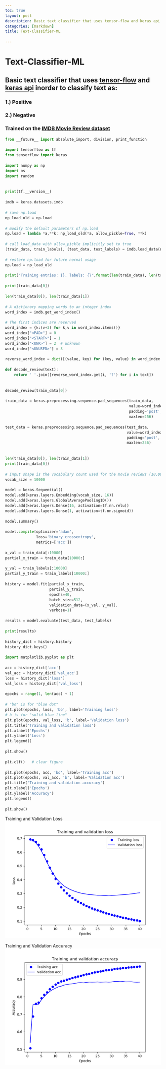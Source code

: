 ```yaml
---
toc: true
layout: post
description: Basic text classifier that uses tensor-flow and keras api inorder to classify text
categories: [markdown]
title: Text-Classifier-ML

---
```


# Text-Classifier-ML

## Basic text classifier that uses [tensor-flow](https:/tensorflow.org) and [keras api](https://keras.io) inorder to classify text as:

###                                                                                        1.) Positive

###                                                                                        2.) Negative

### Trained on the [IMDB Movie Review dataset](https://ai.stanford.edu/~amaas/data/sentiment/aclImdb_v1.tar.gz)

```python
from __future__ import absolute_import, division, print_function

import tensorflow as tf
from tensorflow import keras

import numpy as np
import os
import random


print(tf.__version__)

imdb = keras.datasets.imdb

# save np.load
np_load_old = np.load

# modify the default parameters of np.load
np.load = lambda *a,**k: np_load_old(*a, allow_pickle=True, **k)

# call load_data with allow_pickle implicitly set to true
(train_data, train_labels), (test_data, test_labels) = imdb.load_data(num_words=10000)

# restore np.load for future normal usage
np.load = np_load_old

print("Training entries: {}, labels: {}".format(len(train_data), len(train_labels)))

print(train_data[0])

len(train_data[0]), len(train_data[1])

# A dictionary mapping words to an integer index
word_index = imdb.get_word_index()

# The first indices are reserved
word_index = {k:(v+3) for k,v in word_index.items()} 
word_index["<PAD>"] = 0
word_index["<START>"] = 1
word_index["<UNK>"] = 2  # unknown
word_index["<UNUSED>"] = 3

reverse_word_index = dict([(value, key) for (key, value) in word_index.items()])

def decode_review(text):
    return ' '.join([reverse_word_index.get(i, '?') for i in text])


decode_review(train_data[0])

train_data = keras.preprocessing.sequence.pad_sequences(train_data,
                                                        value=word_index["<PAD>"],
                                                        padding='post',
                                                        maxlen=256)

test_data = keras.preprocessing.sequence.pad_sequences(test_data,
                                                       value=word_index["<PAD>"],
                                                       padding='post',
                                                       maxlen=256)


len(train_data[0]), len(train_data[1])
print(train_data[0])

# input shape is the vocabulary count used for the movie reviews (10,000 words)
vocab_size = 10000

model = keras.Sequential()
model.add(keras.layers.Embedding(vocab_size, 16))
model.add(keras.layers.GlobalAveragePooling1D())
model.add(keras.layers.Dense(16, activation=tf.nn.relu))
model.add(keras.layers.Dense(1, activation=tf.nn.sigmoid))

model.summary()

model.compile(optimizer='adam',
              loss='binary_crossentropy',
              metrics=['acc'])

x_val = train_data[:10000]
partial_x_train = train_data[10000:]

y_val = train_labels[:10000]
partial_y_train = train_labels[10000:]

history = model.fit(partial_x_train,
                    partial_y_train,
                    epochs=40,
                    batch_size=512,
                    validation_data=(x_val, y_val),
                    verbose=1)

results = model.evaluate(test_data, test_labels)

print(results)

history_dict = history.history
history_dict.keys()

import matplotlib.pyplot as plt

acc = history_dict['acc']
val_acc = history_dict['val_acc']
loss = history_dict['loss']
val_loss = history_dict['val_loss']

epochs = range(1, len(acc) + 1)

# "bo" is for "blue dot"
plt.plot(epochs, loss, 'bo', label='Training loss')
# b is for "solid blue line"
plt.plot(epochs, val_loss, 'b', label='Validation loss')
plt.title('Training and validation loss')
plt.xlabel('Epochs')
plt.ylabel('Loss')
plt.legend()

plt.show()

plt.clf()   # clear figure

plt.plot(epochs, acc, 'bo', label='Training acc')
plt.plot(epochs, val_acc, 'b', label='Validation acc')
plt.title('Training and validation accuracy')
plt.xlabel('Epochs')
plt.ylabel('Accuracy')
plt.legend()

plt.show()
```
Training and Validation Loss
![Training and Validation Loss](/images/2019-06-16-Text_Classifier_ML/Figure_1.png)

Training and Validation Accuracy
![Training and Validation Accuracy](/images/2019-06-16-Text_Classifier_ML/Figure_2.png)